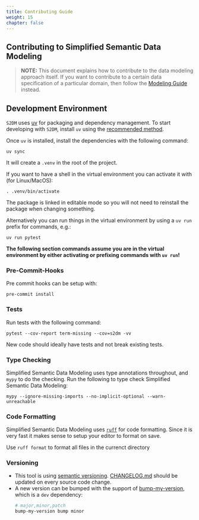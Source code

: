 ```yaml
---
title: Contributing Guide
weight: 15
chapter: false
---
```


## Contributing to Simplified Semantic Data Modeling
> **NOTE:** This document explains how to contribute to the data modeling approach itself.
If you want to contribute to a certain data specification of a particular domain, then follow the [Modeling Guide](/guides/modeling/) instead.


## Development Environment

`S2DM` uses [uv](https://docs.astral.sh/uv/) for packaging and
dependency management. To start developing with `S2DM`, install `uv`
using the [recommended method](https://docs.astral.sh/uv/#getting-started).

Once `uv` is installed, install the dependencies with the following command:

```
uv sync
```

It will create a `.venv` in the root of the project.

If you want to have a shell in the virtual environment you can activate it with (for Linux/MacOS):

```
. .venv/bin/activate
```

The package is linked in editable mode so you will not need to reinstall the package when changing something.

Alternatively you can run things in the virtual environment by using a `uv run` prefix for commands, e.g.:

```
uv run pytest
```

**The following section commands assume you are in the virtual environment by either activating or prefixing commands with `uv run`!**

### Pre-Commit-Hooks

Pre commit hooks can be setup with:

```
pre-commit install
```

### Tests

Run tests with the following command:

```
pytest --cov-report term-missing --cov=s2dm -vv
```

New code should ideally have tests and not break existing tests.

### Type Checking

Simplified Semantic Data Modeling uses type annotations throughout, and `mypy` to do the checking. Run the following to type check Simplified Semantic Data Modeling:

```
mypy --ignore-missing-imports --no-implicit-optional --warn-unreachable
```

### Code Formatting

Simplified Semantic Data Modeling uses [`ruff`](https://docs.astral.sh/ruff/) for code formatting.
Since it is very fast it makes sense to setup your editor to format on save.

Use `ruff format` to format all files in the currenct directory

### Versioning

- This tool is using [semantic versioning](https://semver.org/spec/v2.0.0.html). [CHANGELOG.md](./CHANGELOG.md) should be updated on every source code change.
- A new version can be bumped with the support of [bump-my-version](https://github.com/callowayproject/bump-my-version), which is a `dev` dependency:
  ```bash
  # major,minor,patch
  bump-my-version bump minor
  ```